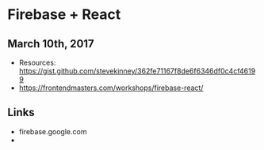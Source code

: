 # Firebase + React

## March 10th, 2017


* Resources: https://gist.github.com/stevekinney/362fe71167f8de6f6346df0c4cf46199
* https://frontendmasters.com/workshops/firebase-react/


## Links

* firebase.google.com
* 
